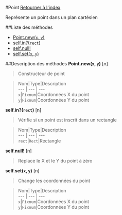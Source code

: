 #Point
[Retourner à l'index](README.md)

Représente un point dans un plan cartésien

##Liste des méthodes
*    [Point.new(`x`, `y`)](#Point.new)
*    [self.in?(`rect`)](#self.in?)
*    [self.null!](#self.null!)
*    [self.set(`x`, `y`)](#self.set)


##Description des méthodes
**Point.new(`x`, `y`)** [n]

> Constructeur de point

  
> Nom|Type|Description  
--- | --- | ---  
`x`|`Fixnum`|Coordonnées X du point  
`y`|`Fixnum`|Coordonnées Y du point  






**self.in?(`rect`)** [n]

> Vérifie si un point est inscrit dans un rectangle

  
> Nom|Type|Description  
--- | --- | ---  
`rect`|`Rect`|Rectangle  






**self.null!** [n]

> Replace le X et le Y du point à zéro

  
> 





**self.set(`x`, `y`)** [n]

> Change les coordonnées du point

  
> Nom|Type|Description  
--- | --- | ---  
`x`|`Fixnum`|Coordonnées X du point  
`y`|`Fixnum`|Coordonnées Y du point  






